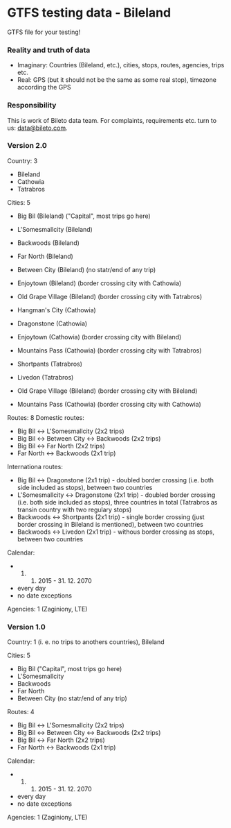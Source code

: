 # GTFS testing data - Bileland #

GTFS file for your testing!

### Reality and truth of data ###

* Imaginary: Countries (Bileland, etc.), cities, stops, routes, agencies, trips etc.
* Real: GPS (but it should not be the same as some real stop), timezone according the GPS

### Responsibility ###

This is work of Bileto data team. For complaints, requirements etc. turn to us: data@bileto.com.

### Version 2.0 ###
Country: 3
* Bileland
* Cathowia
* Tatrabros

Cities: 5 

* Big Bil (Bileland) ("Capital", most trips go here)
* L'Somesmallcity (Bileland)
* Backwoods (Bileland)
* Far North (Bileland)
* Between City (Bileland) (no statr/end of any trip)
* Enjoytown (Bileland) (border crossing city with Cathowia) 
* Old Grape Village (Bileland) (border crossing city with Tatrabros)

* Hangman's City (Cathowia)
* Dragonstone (Cathowia)
* Enjoytown (Cathowia) (border crossing city with Bileland)
* Mountains Pass (Cathowia) (border crossing city with Tatrabros)
 
* Shortpants (Tatrabros)
* Livedon (Tatrabros)
* Old Grape Village (Bileland) (border crossing city with Bileland)
* Mountains Pass (Cathowia) (border crossing city with Cathowia)

Routes: 8
Domestic routes:
* Big Bil <-> L'Somesmallcity (2x2 trips)
* Big Bil <-> Between City <-> Backwoods (2x2 trips)
* Big Bil <-> Far North (2x2 trips)
* Far North <-> Backwoods (2x1 trip)
 
Internationa routes:
* Big Bil <-> Dragonstone (2x1 trip) - doubled border crossing (i.e. both side included as stops), between two countries
* L'Somesmallcity <-> Dragonstone (2x1 trip) - doubled border crossing (i.e. both side included as stops), three countries in total (Tatrabros as transin country with two regulary stops)
* Backwoods <->  Shortpants (2x1 trip) - single border crossing (just border crossing in Bileland is mentioned), between two countries
* Backwoods <-> Livedon (2x1 trip) - withous border crossing as stops, between two countries

Calendar: 

* 01. 01. 2015 - 31.  12. 2070
* every day
* no date exceptions

Agencies: 1 (Zaginiony, LTE)

### Version 1.0 ###
Country: 1 (i. e. no trips to anothers countries), Bileland

Cities: 5 

* Big Bil ("Capital", most trips go here)
* L'Somesmallcity
* Backwoods
* Far North
* Between City (no statr/end of any trip)

Routes: 4

* Big Bil <-> L'Somesmallcity (2x2 trips)
* Big Bil <-> Between City <-> Backwoods (2x2 trips)
* Big Bil <-> Far North (2x2 trips)
* Far North <-> Backwoods (2x1 trip)

Calendar: 

* 01. 01. 2015 - 31.  12. 2070
* every day
* no date exceptions

Agencies: 1 (Zaginiony, LTE)
